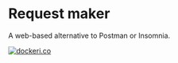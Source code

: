 # Request maker

A web-based alternative to Postman or Insomnia.

[![dockeri.co](https://dockeri.co/image/moreillon/request-maker)](https://hub.docker.com/r/moreillon/request-maker)